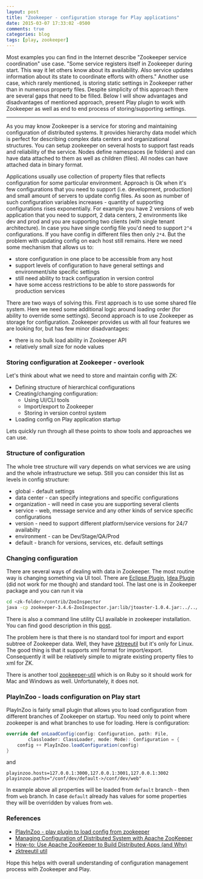 ```yaml
---
layout: post
title: "Zookeeper - configuration storage for Play applications"
date: 2015-03-07 17:33:02 -0500
comments: true
categories: blog
tags: [play, zookeeper]
---
```


Most examples you can find in the Internet describe "Zookeeper service coordination" use case. 
"Some service registers itself in Zookeeper during start. This way it let others know about its availability. Also service updates 
information about its state to coordinate efforts with others."
Another use case, which rarely mentioned, is storing static settings in Zookeeper rather than in numerous property files.
Despite simplicity of this approach there are several gaps that need to be filled. 
Below I will show advantages and disadvantages of mentioned approach, present Play plugin to work with Zookeeper as 
well as end to end process of storing/supporting settings.<!-- more -->
___

  
As you may know Zookeeper is a service for storing and maintaining configuration of distributed systems.
It provides hierarchy data model which is perfect for describing complex data centers and organizational structures.
You can setup zookeeper on several hosts to support fast reads and reliability of the service. 
Nodes define namespaces (ie folders) and can have data attached to them as well as children (files). All nodes can have attached data in binary format. 

Applications usually use collection of property files that reflects configuration for some particular environment. 
Approach is Ok when it's few configurations that you need to support (i.e. development, production) and small amount of servers to update config files.
As soon as number of such configuration variables increases - quantity of supporting configurations rises exponentially. 
For example you have 2 versions of web application that you need to support, 2 data centers, 2 environments like dev and prod and you are supporting two clients (with single tenant architecture). In case you have single config file you'd need to support `2^4` configurations. If you have config in different files then only `2*4`.
But the problem with updating config on each host still remains. Here we need some mechanism that allows us to:

*	store configuration in one place to be accessible from any host
*	support levels of configuration to have general settings and environment/site specific settings
*	still need ability to track configuration in version control
*	have some access restrictions to be able to store passwords for production services

There are two ways of solving this. First approach is to use some shared file system. Here we need some additional logic around loading order (for ability to override some settings). 
Second approach is to use Zookeeper as storage for configuration. Zookeeper provides us with all four features we are looking for, but has few minor disadvantages:

*	there is no bulk load ability in Zookeeper API
*	relatively small size for node values

### Storing configuration at Zookeeper - overlook
Let's think about what we need to store and maintain config with ZK:

*	Defining structure of hierarchical configurations
*	Creating/changing configuration:
	*	Using UI/CLI tools
	*	Import/export to Zookeeper
	*	Storing in version control system
*	Loading config on Play application startup

Lets quickly run through all these points to show tools and approaches we can use.

###  Structure of configuration

The whole tree structure will vary depends on what services we are using and the whole infrastructure we setup. Still you can consider this list as
levels in config structure:

* global - default settings
* data center - can specify integrations and specific configurations
* organization - will need in case you are supporting several clients
* service - web, message service and any other kinds of service specific configurations
* version - need to support different platform/service versions for 24/7 availabilty
* environment - can be Dev/Stage/QA/Prod
* default - branch for versions, services, etc. default settings

### Changing configuration
There are several ways of dealing with data in Zookeeper. The most routine way is changing something via UI tool. There are [Eclipse Plugin][eclipse-plugin],
[Idea Plugin][idea-plugin] (did not work for me though) and standard tool.
The last one is in Zookeeper package and you can run it via 

```sh
cd <zk-folder>/contrib/ZooInspector
java -cp zookeeper-3.4.6-ZooInspector.jar:lib/jtoaster-1.0.4.jar:../../lib/log4j-1.2.16.jar:../../zookeeper-3.4.6.jar org.apache.zookeeper.inspector.ZooInspector
```
There is also a command line utility CLI available in zookeeper installation. You can find good description in this [post][cli].

The problem here is that there is no standard tool for import and export subtree of Zookeeper data. Well, they have [zktreeutil][zktreeutil] 
but it's only for Linux. The good thing is that it supports xml format for import/export. Consequently it will be relatively simple to migrate existing property files 
to xml for ZK.

There is another tool [zookeeper-util][zookeeper-util] which is on Ruby so it should work for Mac and Windows as well. Unfortunately, it does not.

### PlayInZoo - loads configuration on Play start

PlayInZoo is fairly small plugin that allows you to load configuration from different branches of Zookeeper on startup. You need only to point where zookeeper is and what branches to use for loading. Here is configuration:

```scala Global.scala
override def onLoadConfig(config: Configuration, path: File, 
        classloader: ClassLoader, mode: Mode): Configuration = {
    config ++ PlayInZoo.loadConfiguration(config)
}
```
and
```properties application.conf
playinzoo.hosts=127.0.0.1:3000,127.0.0.1:3001,127.0.0.1:3002
playinzoo.paths="/conf/dev/default->/conf/dev/web"
```

In example above all properties will be loaded from `default` branch - then from `web` branch. 
In case `default` already has values for some properties they will be overridden by values from `web`. 

### References
* [PlayInZoo - play plugin to load config from zookeeper][playinzoo]
* [Managing Configuration of Distributed System with Apache ZooKeeper][manage-config]
* [How-to: Use Apache ZooKeeper to Build Distributed Apps (and Why)][cli]
* [zktreeutil util][zktreeutil]

Hope this helps with overall understanding of configuration management process with Zookeeper and Play.

[manage-config]:   http://sysgears.com/articles/managing-configuration-of-distributed-system-with-apache-zookeeper/
[cli]:  http://blog.cloudera.com/blog/2013/02/how-to-use-apache-zookeeper-to-build-distributed-apps-and-why/
[zktreeutil]:	 https://code.google.com/p/bigstreams/source/browse/trunk/zookeeper-rpms/zookeeper/src/main/resources/contrib/zktreeutil/README.txt
[playinzoo]:	 https://github.com/agolubev/playinzoo
[eclipse-plugin]:http://www.massedynamic.org/mediawiki/index.php?title=Eclipse_Plug-in_for_ZooKeeper
[idea-plugin]: https://plugins.jetbrains.com/plugin/7364?pr=phpStorm 
[zookeeper-util]: https://github.com/sroegner/zookeeper-util


